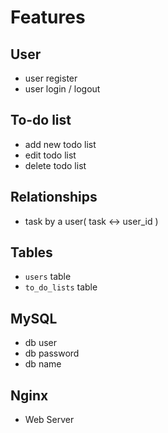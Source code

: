 # Features
## User
* user register
* user login / logout

## To-do list
* add new todo list
* edit todo list
* delete todo list

## Relationships
* task by a user( task <-> user_id )

## Tables
* `users` table
* `to_do_lists` table

## MySQL
* db user
* db password
* db name

## Nginx
* Web Server